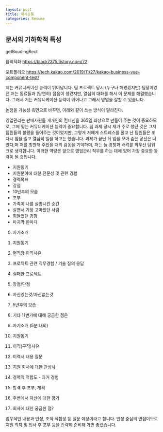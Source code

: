```yaml
---
layout: post
title: 회사공통
categories: Resume
---
```


## 문서의 기하학적 특성
getBoudingRect

웹최적화
https://black7375.tistory.com/72

포트폴리오
https://tech.kakao.com/2019/11/27/kakao-business-vue-component-test/


저는 커뮤니케이션 능력이 뛰어납니다. 팀 프로젝트 당시 (누구나 해봤겠지만) 팀장이었던 저는 동료들과 (당연히) 잡음이 생겼지만, 열심히 대화를 해서 이 문제를 해결했습니다. 그래서 저는 커뮤니케이션 능력이 뛰어나고 그래서 영업을 잘할 수 있습니다.


논점을 가능성 측면으로 바꾸면, 아래와 같이 쓰는 방식이 달라진다. 



영업관리는 판매사원들 개개인의 컨디션을 365일 최상으로 만들어 주는 것이 중요하므로, 그에 맞는 커뮤니케이션 능력이 중요합니다. 팀 과제 당시 제가 주로 했던 것은 그저 팀원들의 불평을 들어주는 것이었지만, 그렇게 저에게 스트레스를 풀고 난 팀원들은 또다시 힘을 얻고 열심히 일을 하고는 했습니다. 과제가 끝난 뒤 입을 모아 숨은 공신은 너였다,며 저를 칭찬해 주었을 때의 감동을 기억하며, 저는 늘 경청과 배려를 최우선 팀워크로 생각합니다. 이러한 역량은 앞으로 영업관리 직무를 하는 데에 있어 가장 중요한 동력이 될 것입니다.


- 지원동기
- 지원분야에 대한 전문성 및 관련 경험
- 경력목표
- 강점
- 10년후의 모습
- 포부
- 가족이 나를 실망시킨 순간
- 살면서 가장 고마웠던 사람
- 힘들었던 경험
- 마지막 한마디



0. 자기소개
1. 지원동기
2. 현직장 이직사유
3. 프로젝트 관련 직무경험 / 기술 질의 응답
4. 실패한 프로젝트
5. 장점/단점
6. 자신있는것/자신없는것
7. 5년후의 모습
8. 기타 11번가에 대해 궁금한 점은

1. 자기소개 (5분 내외)
2. 지원동기
3. 이직(구직)사유
4. 이력서 내용 질문
5. 지원 회사에 대한 관심사
6. 경력직 적합도 - 과거 경험
7. 합격 후 포부, 계획
8. 주변에서 자신에 대한 평가
9. 회사에 대한 궁금한 점?


업무적인 내용과 인성, 조직 적합성 등 질문 예상이라고 합니다. 인성 중심의 면접이므로 지원 의지 및 입사 후 포부 등을 간략히 준비해 가면 좋겠습니다. 

